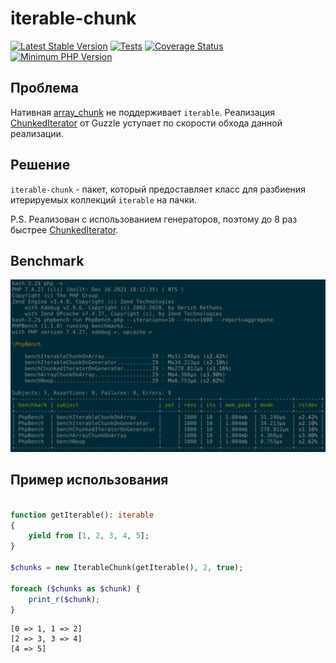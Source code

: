 # iterable-chunk

[![Latest Stable Version](https://img.shields.io/packagist/v/dromru/iterable-chunk.svg?style=flat-square)](https://packagist.org/packages/dromru/iterable-chunk)
[![Tests](https://github.com/dromru/iterable-chunk/workflows/Tests/badge.svg)](https://github.com/dromru/iterable-chunk/actions)
[![Coverage Status](https://coveralls.io/repos/github/dromru/iterable-chunk/badge.svg?branch=master)](https://coveralls.io/github/dromru/iterable-chunk?branch=master)
[![Minimum PHP Version](https://img.shields.io/badge/php-%3E%3D%207.4-8892BF.svg?style=flat-square)](https://php.net/)

## Проблема

Нативная [array_chunk](https://www.php.net/manual/ru/function.array-chunk.php) не поддерживает `iterable`.
Реализация [ChunkedIterator](https://github.com/guzzle/guzzle3/blob/master/src/Guzzle/Iterator/ChunkedIterator.php)
от Guzzle уступает по скорости обхода данной реализации.

## Решение

`iterable-chunk` - пакет, который предоставляет класс для разбиения итерируемых коллекций `iterable` на пачки.

P.S. Реализован с использованием генераторов, поэтому до 8 раз
быстрее [ChunkedIterator](https://github.com/guzzle/guzzle3/blob/master/src/Guzzle/Iterator/ChunkedIterator.php).

## Benchmark

![](./assets/bench.png)

## Пример использования

```php

function getIterable(): iterable
{
    yield from [1, 2, 3, 4, 5];
}

$chunks = new IterableChunk(getIterable(), 2, true);

foreach ($chunks as $chunk) {
    print_r($chunk);
}
```

```text
[0 => 1, 1 => 2]
[2 => 3, 3 => 4]
[4 => 5]
```
